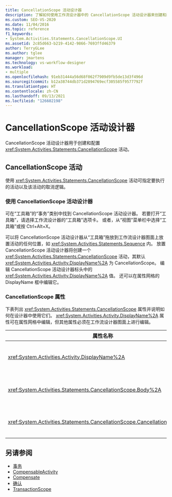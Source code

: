 ```yaml
---
title: CancellationScope 活动设计器
description: 了解如何使用工作流设计器中的 CancellationScope 活动设计器来创建和配置 CancellationScope 活动。
ms.custom: SEO-VS-2020
ms.date: 11/04/2016
ms.topic: reference
f1_keywords:
- System.Activities.Statements.CancellationScope.UI
ms.assetid: 2c85d663-b219-4142-9866-7693ffd46379
author: TerryGLee
ms.author: tglee
manager: jmartens
ms.technology: vs-workflow-designer
ms.workload:
- multiple
ms.openlocfilehash: 91eb31444a56d68f062f7909d9fb5de13d3f496d
ms.sourcegitcommit: b12a38744db371d2894769ecf305585f9577792f
ms.translationtype: HT
ms.contentlocale: zh-CN
ms.lasthandoff: 09/13/2021
ms.locfileid: "126602198"
---
```

# <a name="cancellationscope-activity-designer"></a>CancellationScope 活动设计器

CancellationScope 活动设计器用于创建和配置 <xref:System.Activities.Statements.CancellationScope> 活动。

## <a name="the-cancellationscope-activity"></a>CancellationScope 活动

使用 <xref:System.Activities.Statements.CancellationScope> 活动可指定要执行的活动以及该活动的取消逻辑。

### <a name="using-the-cancellationscope-activity-designer"></a>使用 CancellationScope 活动设计器

可在“工具箱”的“事务”类别中找到 CancellationScope 活动设计器。 若要打开“工具箱”，请选择工作流设计器的“工具箱”选项卡。 或者，从“视图”菜单栏中选择“工具箱”或按 Ctrl+Alt+X。

可以将 CancellationScope 活动设计器从“工具箱”拖放到工作流设计器图面上放置活动的任何位置，如 <xref:System.Activities.Statements.Sequence> 内。 放置 CancellationScope 活动设计器将创建一个 <xref:System.Activities.Statements.CancellationScope> 活动，其默认 <xref:System.Activities.Activity.DisplayName%2A> 为 CancellationScope。 编辑 CancellationScope 活动设计器标头中的 <xref:System.Activities.Activity.DisplayName%2A> 值。 还可以在属性网格的 DisplayName 框中编辑它。

### <a name="the-cancellationscope-properties"></a>CancellationScope 属性

下表列出 <xref:System.Activities.Statements.CancellationScope> 属性并说明如何在设计器中使用它们。 <xref:System.Activities.Activity.DisplayName%2A> 属性可在属性网格中编辑，但其他属性必须在工作流设计器图面上进行编辑。

|属性名称|必选|使用情况|
|-|--------------|-|
|<xref:System.Activities.Activity.DisplayName%2A>|错误|<xref:System.Activities.Statements.CancellationScope> 活动的可选友好名称。 默认值为 CancellationScope。 虽然 <xref:System.Activities.Activity.DisplayName%2A> 值不是绝对必需的，但最好使用该属性值。|
|<xref:System.Activities.Statements.CancellationScope.Body%2A>|True|指定为其提供取消逻辑的活动。 若要添加 <xref:System.Activities.Statements.CancellationScope.Body%2A> 活动，请将活动从“工具箱”拖到 CancellationScope 活动设计器上的“正文”框中。 添加提示文本“在此处放置活动”。|
|<xref:System.Activities.Statements.CancellationScope.CancellationHandler%2A>|True|指定在取消时执行的活动。 若要添加 <xref:System.Activities.Statements.CancellationScope.CancellationHandler%2A> 活动，请将活动从“工具箱”拖到 CancellationScope 活动设计器上的“CancellationHandler”框中。 添加提示文本“在此处放置活动”。|

## <a name="see-also"></a>另请参阅

- [事务](../workflow-designer/transaction-activity-designers.md)
- [CompensableActivity](../workflow-designer/compensableactivity-activity-designer.md)
- [Compensate](../workflow-designer/compensate-activity-designer.md)
- [确认](../workflow-designer/confirm-activity-designer.md)
- [TransactionScope](../workflow-designer/transactionscope-activity-designer.md)

